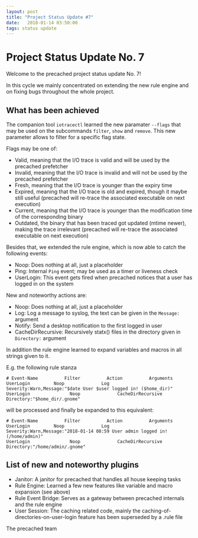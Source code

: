 ```yaml
---
layout: post
title: "Project Status Update #7"
date:   2018-01-14 03:50:00
tags: status update
---
```


# Project Status Update No. 7

Welcome to the precached project status update No. 7!

In this cycle we mainly concentrated on extending the new rule engine
and on fixing bugs throughout the whole project.

## What has been achieved

The companion tool `iotracectl` learned the new paramater `--flags` that
may be used on the subcommands `filter`, `show` and `remove`.
This new parameter allows to filter for a specific flag state.

Flags may be one of:

* Valid, meaning that the I/O trace is valid and will be used by the precached prefetcher
* Invalid, meaning that the I/O trace is invalid and will not be used by the precached prefetcher
* Fresh, meaning that the I/O trace is younger than the expiry time
* Expired, meaning that the I/O trace is old and expired, though it maybe still useful (precached will re-trace the associated executable on next execution)
* Current, meaning that the I/O trace is younger than the modification time of the corresponding binary
* Outdated, the binary that has been traced got updated (mtime newer), making the trace irrelevant (precached will re-trace the associated executable on next execution)

Besides that, we extended the rule engine, which is now able to catch the following events:

* Noop: Does nothing at all, just a placeholder
* Ping: Internal `Ping` event; may be used as a timer or liveness check
* UserLogin: This event gets fired when precached notices that a user has logged in on the system

New and noteworthy actions are:

* Noop: Does nothing at all, just a placeholder
* Log: Log a message to syslog, the text can be given in the `Message:` argument
* Notify: Send a desktop notification to the first logged in user
* CacheDirRecursive: Recursively statx() files in the directory given in `Directory:` argument

In addition the rule engine learned to expand variables and macros in
all strings given to it.

E.g. the following rule stanza

```
# Event-Name		  Filter		  Action		  Arguments
UserLogin		  Noop              Log                 Severity:Warn,Message:"$date User $user logged in! ($home_dir)"
UserLogin               Noop              CacheDirRecursive   Directory:"$home_dir/.gnome"
```

will be processed and finally be expanded to this equivalent:

```
# Event-Name		  Filter		  Action		  Arguments
UserLogin		  Noop              Log                 Severity:Warn,Message:"2018-01-14 08:59 User admin logged in! (/home/admin)"
UserLogin               Noop              CacheDirRecursive   Directory:"/home/admin/.gnome"
```

## List of new and noteworthy plugins

* Janitor: A janitor for precached that handles all house keeping tasks
* Rule Engine: Learned a few new features like variable and macro expansion (see above)
* Rule Event Bridge: Serves as a gateway between precached internals and the rule engine
* User Session: The caching related code, mainly the caching-of-directories-on-user-login feature has been superseded by a .rule file


The precached team
